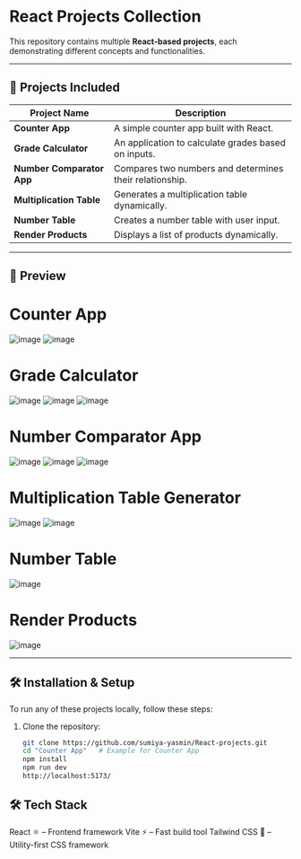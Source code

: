 # React Projects Collection

This repository contains multiple **React-based projects**, each demonstrating different concepts and functionalities. 


---

## 📌 Projects Included

| Project Name               | Description |
|----------------------------|-------------|
| **Counter App**            | A simple counter app built with React. |
| **Grade Calculator**       | An application to calculate grades based on inputs. |
| **Number Comparator App**  | Compares two numbers and determines their relationship. |
| **Multiplication Table**   | Generates a multiplication table dynamically. |
| **Number Table**           | Creates a number table with user input. |
| **Render Products**        | Displays a list of products dynamically. |

---



## 🚀 Preview
# Counter App
![image](https://github.com/user-attachments/assets/ac3e7e72-1646-4b67-b5f5-e5be545f577d)
![image](https://github.com/user-attachments/assets/e9fd6a3e-e2c2-4522-8c36-c3dcedaccddd)

# Grade Calculator
![image](https://github.com/user-attachments/assets/ca9bd290-783c-4688-8afc-ffb0f7844357)
![image](https://github.com/user-attachments/assets/9e1e0814-cff4-4762-bb79-c7963144ada7)
![image](https://github.com/user-attachments/assets/2819bd9a-16cf-417b-8d47-a341c6247677)

# Number Comparator App
![image](https://github.com/user-attachments/assets/cb188e9b-4081-4feb-a518-64b677a62793)
![image](https://github.com/user-attachments/assets/49968d19-3c0f-427b-8ccc-9789ef51c45c)
![image](https://github.com/user-attachments/assets/0840b1f6-d137-40ef-a152-8d49025945b8)

# Multiplication Table Generator
![image](https://github.com/user-attachments/assets/06bf4cb6-2983-4ce2-aa4b-60d5ea10863b)
![image](https://github.com/user-attachments/assets/c5e13e9a-3998-4eb3-899b-56822d0b9a8c)

# Number Table
![image](https://github.com/user-attachments/assets/21b84567-1279-425b-a73f-ff569a8b6b76)

# Render Products
![image](https://github.com/user-attachments/assets/92af7d78-9468-4478-8f04-bde81a0f1de9)

---

## 🛠 Installation & Setup

To run any of these projects locally, follow these steps:

1. Clone the repository:

   ```bash
   git clone https://github.com/sumiya-yasmin/React-projects.git
   cd "Counter App"   # Example for Counter App
   npm install
   npm run dev
   http://localhost:5173/

## 🛠 Tech Stack
React ⚛️ – Frontend framework
Vite ⚡ – Fast build tool
Tailwind CSS 🌊 – Utility-first CSS framework

